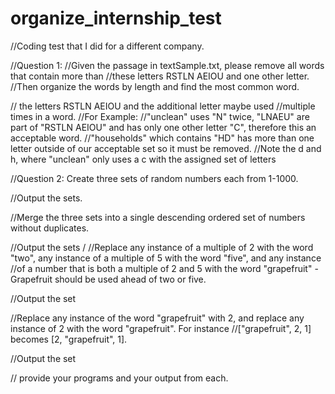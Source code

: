 # organize_internship_test
//Coding test that I did for a different company.

//Question 1:
//Given the passage in textSample.txt, please remove all words that contain more than
//these letters RSTLN AEIOU and one other letter.
//Then organize the words by length and find the most common word.

// the letters RSTLN AEIOU and the additional letter maybe used
//multiple times in a word.
//For Example:
//"unclean" uses "N" twice, "LNAEU" are part of "RSTLN AEIOU" and has only one other letter "C", therefore this an acceptable word.
//"households" which contains "HD" has more than one letter outside of our acceptable set so it  must be removed.
//Note the d and h, where "unclean" only uses a c with the assigned set of letters

//Question 2:   Create three sets of random numbers each from 1-1000.

//Output the sets.

//Merge the three sets into a single descending ordered set of numbers without duplicates.

//Output the sets
/
//Replace any instance of a multiple of 2 with the word "two", any instance of a multiple of 5 with the word "five", and any instance //of a number that is both a multiple of 2 and 5 with the word "grapefruit" - Grapefruit should be used ahead of two or five.

//Output the set

//Replace any instance of the word "grapefruit" with 2, and replace any instance of 2 with the word "grapefruit".  For instance //["grapefruit", 2, 1] becomes [2, "grapefruit", 1].

//Output the set

// provide your programs and your output from each.

